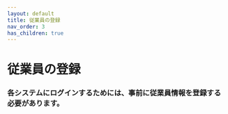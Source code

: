 ```yaml
---
layout: default
title: 従業員の登録
nav_order: 3
has_children: true
---
```


# 従業員の登録

### 各システムにログインするためには、事前に従業員情報を登録する必要があります。